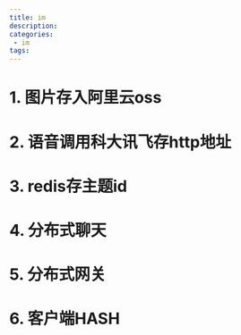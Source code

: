 ```yaml
---
title: im
description:
categories:
 - im
tags:
---
```


# 1. 图片存入阿里云oss

# 2. 语音调用科大讯飞存http地址

# 3. redis存主题id

# 4. 分布式聊天

# 5. 分布式网关

# 6. 客户端HASH

